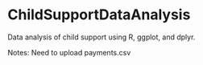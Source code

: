 # ChildSupportDataAnalysis
Data analysis of child support using R, ggplot, and dplyr. 

Notes: Need to upload payments.csv
